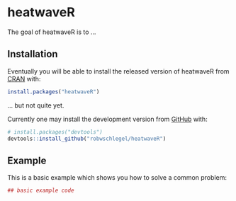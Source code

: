 # heatwaveR

The goal of heatwaveR is to ...

## Installation

Eventually you will be able to install the released version of heatwaveR from [CRAN](https://CRAN.R-project.org) with:

``` r
install.packages("heatwaveR")
```
... but not quite yet.

Currently one may install the development version from [GitHub](https://github.com/) with:

``` r
# install.packages("devtools")
devtools::install_github("robwschlegel/heatwaveR")
```
## Example

This is a basic example which shows you how to solve a common problem:

``` r
## basic example code
```

